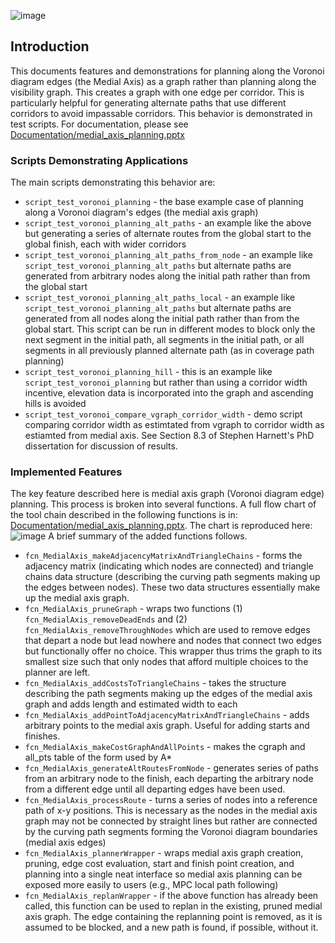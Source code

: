 ![image](https://github.com/user-attachments/assets/013672eb-d5e9-44b3-ae52-158e4eda80fe)

## Introduction
This documents features and demonstrations for planning along the Voronoi diagram edges (the Medial Axis) as a graph rather than planning along the visibility graph.  This creates a graph with one edge per corridor.  This is particularly helpful for generating alternate paths that use different corridors to avoid impassable corridors.  This behavior is demonstrated in test scripts.  For documentation, please see [Documentation/medial_axis_planning.pptx](https://github.com/ivsg-psu/PathPlanning_GridFreePathPlanners_BoundedAStar/blob/main/Documentation/medial_axis_planning.pptx)

### Scripts Demonstrating Applications
The main scripts demonstrating this behavior are:
- `script_test_voronoi_planning` - the base example case of planning along a Voronoi diagram's edges (the medial axis graph)
- `script_test_voronoi_planning_alt_paths` - an example like the above but generating a series of alternate routes from the global start to the global finish, each with wider corridors
- `script_test_voronoi_planning_alt_paths_from_node` - an example like `script_test_voronoi_planning_alt_paths` but alternate paths are generated from arbitrary nodes along the initial path rather than from the global start
- `script_test_voronoi_planning_alt_paths_local` - an example like  `script_test_voronoi_planning_alt_paths` but alternate paths are generated from all nodes along the initial path rather than from the global start.  This script can be run in different modes to block only the next segment in the initial path, all segments in the initial path, or all segments in all previously planned alternate path (as in coverage path planning)
- `script_test_voronoi_planning_hill` - this is an example like `script_test_voronoi_planning` but rather than using a corridor width incentive, elevation data is incorporated into the graph and ascending hills is avoided
- `script_test_voronoi_compare_vgraph_corridor_width` - demo script comparing corridor width as estimtated from vgraph to corridor width as estiamted from medial axis.  See Section 8.3 of Stephen Harnett's PhD dissertation for discussion of results.
### Implemented Features
The key feature described here is medial axis graph (Voronoi diagram edge) planning.  This process is broken into several functions.
A full flow chart of the tool chain described in the following functions is in: [Documentation/medial_axis_planning.pptx](https://github.com/ivsg-psu/PathPlanning_GridFreePathPlanners_BoundedAStar/blob/main/Documentation/medial_axis_planning.pptx).  The chart is reproduced here:
![image](https://github.com/user-attachments/assets/f751f176-d333-4f09-b2f3-0d02a0b95ceb)
A brief summary of the added functions follows.
- `fcn_MedialAxis_makeAdjacencyMatrixAndTriangleChains` - forms the adjacency matrix (indicating which nodes are connected) and triangle chains data structure (describing the curving path segments making up the edges between nodes).  These two data structures essentially make up the medial axis graph.
- `fcn_MedialAxis_pruneGraph` - wraps two functions (1) `fcn_MedialAxis_removeDeadEnds` and (2) `fcn_MedialAxis_removeThroughNodes` which are used to remove edges that depart a node but lead nowhere and nodes that connect two edges but functionally offer no choice.  This wrapper thus trims the graph to its smallest size such that only nodes that afford multiple choices to the planner are left.
- `fcn_MedialAxis_addCostsToTriangleChains` - takes the structure describing the path segments making up the edges of the medial axis graph and adds length and estimated width to each
- `fcn_MedialAxis_addPointToAdjacencyMatrixAndTriangleChains` - adds arbitrary points to the medial axis graph.  Useful for adding starts and finishes.
- `fcn_MedialAxis_makeCostGraphAndAllPoints` - makes the cgraph and all_pts table of the form used by A*
- `fcn_MedialAxis_generateAltRoutesFromNode` - generates series of paths from an arbitrary node to the finish, each departing the arbitrary node from a different edge until all departing edges have been used.
- `fcn_MedialAxis_processRoute` - turns a series of nodes into a reference path of x-y positions.  This is necessary as the nodes in the medial axis graph may not be connected by straight lines but rather are connected by the curving path segments forming the Voronoi diagram boundaries (medial axis edges)
- `fcn_MedialAxis_plannerWrapper` - wraps medial axis graph creation, pruning, edge cost evaluation, start and finish point creation, and planning into a single neat interface so medial axis planning can be exposed more easily to users (e.g., MPC local path following)
- `fcn_MedialAxis_replanWrapper` - if the above function has already been called, this function can be used to replan in the existing, pruned medial axis graph.  The edge containing the replanning point is removed, as it is assumed to be blocked, and a new path is found, if possible, without it.
